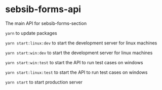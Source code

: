 # sebsib-forms-api
The main API for sebsib-forms-section

`yarn` to update packages

`yarn start:linux:dev` to start the development server for linux machines

`yarn start:win:dev` to start the development server for linux machines

`yarn start:win:test` to start the API to run test cases on windows

`yarn start:linux:test` to start the API to run test cases on windows

`yarn start` to start production server
